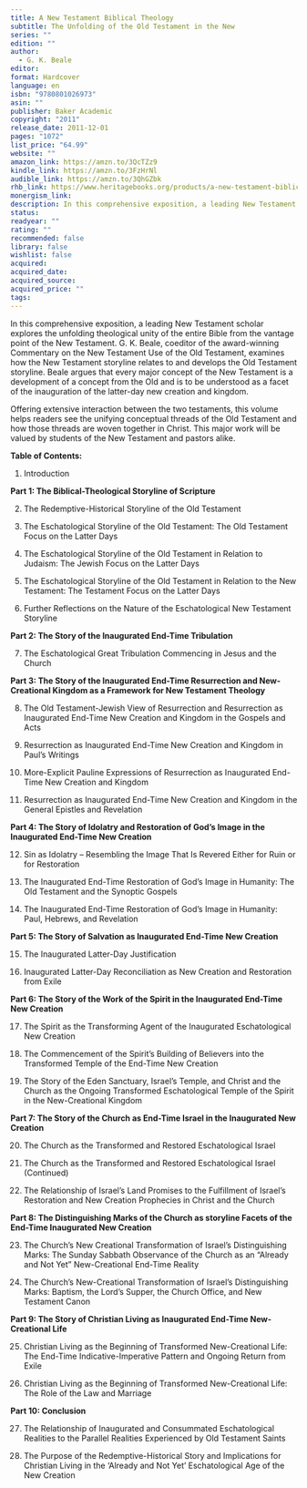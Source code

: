 ```yaml
---
title: A New Testament Biblical Theology
subtitle: The Unfolding of the Old Testament in the New
series: ""
edition: ""
author:
  - G. K. Beale
editor: 
format: Hardcover
language: en
isbn: "9780801026973"
asin: ""
publisher: Baker Academic
copyright: "2011"
release_date: 2011-12-01
pages: "1072"
list_price: "64.99"
website: ""
amazon_link: https://amzn.to/3QcTZz9
kindle_link: https://amzn.to/3FzHrNl
audible_link: https://amzn.to/3QhGZbk
rhb_link: https://www.heritagebooks.org/products/a-new-testament-biblical-theology-the-unfolding-of-the-old-testament-in-the-new-beale.html
monergism_link: 
description: In this comprehensive exposition, a leading New Testament scholar explores the unfolding theological unity of the entire Bible from the vantage point of the New Testament.
status: 
readyear: ""
rating: ""
recommended: false
library: false
wishlist: false
acquired: 
acquired_date: 
acquired_source: 
acquired_price: ""
tags:
---
```

In this comprehensive exposition, a leading New Testament scholar explores the unfolding theological unity of the entire Bible from the vantage point of the New Testament. G. K. Beale, coeditor of the award-winning Commentary on the New Testament Use of the Old Testament, examines how the New Testament storyline relates to and develops the Old Testament storyline. Beale argues that every major concept of the New Testament is a development of a concept from the Old and is to be understood as a facet of the inauguration of the latter-day new creation and kingdom.

Offering extensive interaction between the two testaments, this volume helps readers see the unifying conceptual threads of the Old Testament and how those threads are woven together in Christ. This major work will be valued by students of the New Testament and pastors alike. 

**Table of Contents:** 

1. Introduction 

**Part 1: The Biblical-Theological Storyline of Scripture** 

2. The Redemptive-Historical Storyline of the Old Testament 

3. The Eschatological Storyline of the Old Testament: The Old Testament Focus on the Latter Days 

4. The Eschatological Storyline of the Old Testament in Relation to Judaism: The Jewish Focus on the Latter Days 

5. The Eschatological Storyline of the Old Testament in Relation to the New Testament: The Testament Focus on the Latter Days 

6. Further Reflections on the Nature of the Eschatological New Testament Storyline 

**Part 2: The Story of the Inaugurated End-Time Tribulation** 

7. The Eschatological Great Tribulation Commencing in Jesus and the Church 

**Part 3: The Story of the Inaugurated End-Time Resurrection and New-Creational Kingdom as a Framework for New Testament Theology** 

8. The Old Testament-Jewish View of Resurrection and Resurrection as Inaugurated End-Time New Creation and Kingdom in the Gospels and Acts 

9. Resurrection as Inaugurated End-Time New Creation and Kingdom in Paul’s Writings 

10. More-Explicit Pauline Expressions of Resurrection as Inaugurated End-Time New Creation and Kingdom 

11. Resurrection as Inaugurated End-Time New Creation and Kingdom in the General Epistles and Revelation

**Part 4: The Story of Idolatry and Restoration of God’s Image in the Inaugurated End-Time New Creation** 

12. Sin as Idolatry – Resembling the Image That Is Revered Either for Ruin or for Restoration 

13. The Inaugurated End-Time Restoration of God’s Image in Humanity: The Old Testament and the Synoptic Gospels 

14. The Inaugurated End-Time Restoration of God’s Image in Humanity: Paul, Hebrews, and Revelation 

**Part 5: The Story of Salvation as Inaugurated End-Time New Creation** 

15. The Inaugurated Latter-Day Justification 

16. Inaugurated Latter-Day Reconciliation as New Creation and Restoration from Exile 

**Part 6: The Story of the Work of the Spirit in the Inaugurated End-Time New Creation** 

17. The Spirit as the Transforming Agent of the Inaugurated Eschatological New Creation 

18. The Commencement of the Spirit’s Building of Believers into the Transformed Temple of the End-Time New Creation 

19. The Story of the Eden Sanctuary, Israel’s Temple, and Christ and the Church as the Ongoing Transformed Eschatological Temple of the Spirit in the New-Creational Kingdom 

**Part 7: The Story of the Church as End-Time Israel in the Inaugurated New Creation** 

20. The Church as the Transformed and Restored Eschatological Israel 

21. The Church as the Transformed and Restored Eschatological Israel (Continued) 

22. The Relationship of Israel’s Land Promises to the Fulfillment of Israel’s Restoration and New Creation Prophecies in Christ and the Church

**Part 8: The Distinguishing Marks of the Church as storyline Facets of the End-Time Inaugurated New Creation** 

23. The Church’s New Creational Transformation of Israel’s Distinguishing Marks: The Sunday Sabbath Observance of the Church as an “Already and Not Yet” New-Creational End-Time Reality 

24. The Church’s New-Creational Transformation of Israel’s Distinguishing Marks: Baptism, the Lord’s Supper, the Church Office, and New Testament Canon 

**Part 9: The Story of Christian Living as Inaugurated End-Time New-Creational Life** 

25. Christian Living as the Beginning of Transformed New-Creational Life: The End-Time Indicative-Imperative Pattern and Ongoing Return from Exile 

26. Christian Living as the Beginning of Transformed New-Creational Life: The Role of the Law and Marriage 

**Part 10: Conclusion** 

27. The Relationship of Inaugurated and Consummated Eschatological Realities to the Parallel Realities Experienced by Old Testament Saints 

28. The Purpose of the Redemptive-Historical Story and Implications for Christian Living in the ‘Already and Not Yet’ Eschatological Age of the New Creation